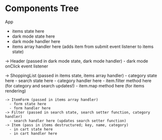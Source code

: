 # Components Tree

App
  - items state here
  - dark mode state here
  - dark mode handler here
  - items array handler here (adds item from submit event listener to items state)

  -> Header (passed in dark mode state, dark mode handler)
    - dark mode onClick event listener

  -> ShoppingList (passed in items state, items array handler)
    - category state here
    - search state here
    - category handler here
    - item.filter method here (for category and search updates!)
    - item.map method here (for items rendering)

    -> ItemForm (passed in items array handler)
      - form state here
      - form handler here
    -> Filter (passed in search state, search setter function, category handler)
      - search handler here (updates search setter function)
    -> Item (pass in items destructured; key, name, category)
      - in cart state here
      - in cart handler here
